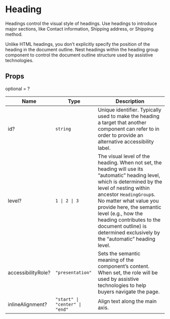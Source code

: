 # Heading

Headings control the visual style of headings. Use headings to introduce major
sections, like Contact information, Shipping address, or Shipping method.

Unlike HTML headings, you don’t explicitly specify the position of the heading in the
document outline. Nest headings within the heading group component to control
the document outline structure used by assistive technologies.

## Props
optional = ?

| Name | Type | Description |
| --- | --- | --- |
| id? | <code>string</code> | Unique identifier. Typically used to make the heading a target that another component can refer to in order to provide an alternative accessibility label.  |
| level? | <code>1 &#124; 2 &#124; 3</code> | The visual level of the heading. When not set, the heading will use its “automatic” heading level, which is determined by the level of nesting within ancestor `HeadingGroup`s. No matter what value you provide here, the semantic level (e.g., how the heading contributes to the document outline) is determined exclusively by the “automatic” heading level.  |
| accessibilityRole? | <code>"presentation"</code> | Sets the semantic meaning of the component’s content. When set, the role will be used by assistive technologies to help buyers navigate the page.  |
| inlineAlignment? | <code>"start" &#124; "center" &#124; "end"</code> | Align text along the main axis.  |